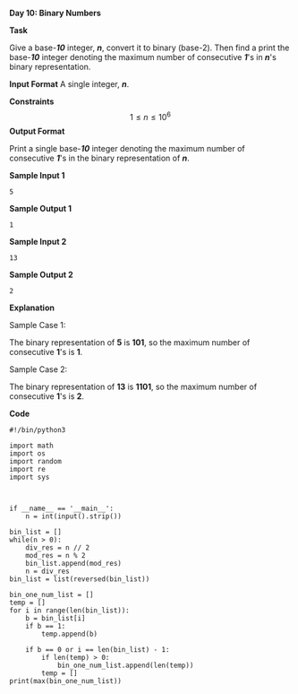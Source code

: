 **Day 10: Binary Numbers**

**Task**

Give a base-***10*** integer, ***n***, convert it to binary (base-2). Then find a print the base-***10*** integer denoting the maximum number of consecutive ***1***'s in ***n***'s binary representation.

**Input Format**
A single integer, ***n***.

**Constraints**
$$
1 \leq n \leq 10^{6}
$$
**Output Format**

Print a single base-***10*** integer denoting the maximum number of consecutive ***1***'s in the binary representation of ***n***.

**Sample Input 1**

```
5
```

**Sample Output 1**

```
1
```

**Sample Input 2**

```
13
```

**Sample Output 2**

```
2
```

**Explanation**

Sample Case 1:

The binary representation of **5** is **101**, so the maximum number of consecutive **1**'s is **1**.

Sample Case 2:

The binary representation of **13** is **1101**, so the maximum number of consecutive **1**'s is **2**.

**Code**

```
#!/bin/python3

import math
import os
import random
import re
import sys



if __name__ == '__main__':
    n = int(input().strip())

bin_list = []
while(n > 0):
    div_res = n // 2
    mod_res = n % 2
    bin_list.append(mod_res)
    n = div_res
bin_list = list(reversed(bin_list))

bin_one_num_list = []
temp = []
for i in range(len(bin_list)):
    b = bin_list[i]
    if b == 1:
        temp.append(b)

    if b == 0 or i == len(bin_list) - 1:
        if len(temp) > 0:
            bin_one_num_list.append(len(temp))
        temp = []
print(max(bin_one_num_list))

```



